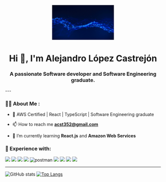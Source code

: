 <div id="header" align="center">
    <img src="https://github.com/acst352/acst352/blob/main/giphy.gif" width="200" />
    <h1 align="center">Hi 👋, I'm Alejandro López Castrejón</h1>
    <h3 align="center">A passionate Software developer and Software Engineering graduate.</h3>
</div>
---

### 👨‍💻 About Me :

- 📝 AWS Certified | React | TypeScript | Software Engineering graduate

- 📫 How to reach me **acst352@gmail.com**

- 🌱 I’m currently learning **React.js** and **Amazon Web Services**

<div align="left">
    <h3>🔨 Experience with:</h3>
    <div>
    <img src="https://img.icons8.com/color/48/000000/react-native.png"/>
    <img src="https://img.icons8.com/color/48/000000/javascript.png"/>
    <img src="https://img.icons8.com/color/48/000000/html-5.png"/>
    <img src="https://img.icons8.com/?size=48&id=54087&format=png"/>
    <img src="https://www.vectorlogo.zone/logos/getpostman/getpostman-icon.svg" alt="postman" width="45" height="45"/>
    <img src="https://img.icons8.com/color/48/000000/git.png"/>
    <img src="https://img.icons8.com/color/48/000000/figma--v1.png"/>
    <img src="https://img.icons8.com/color/48/000000/ubuntu--v1.png"/>
    <img src="https://img.icons8.com/?size=48&id=74402&format=png"/>
    </div>
</div>

---

![GitHub stats](https://github-readme-stats.vercel.app/api?username=acst352&show_icons=true&theme=transparent)
[![Top Langs](https://github-readme-stats.vercel.app/api/top-langs/?username=acst352&layout=compact&theme=transparent)](https://github.com/anuraghazra/github-readme-stats)
